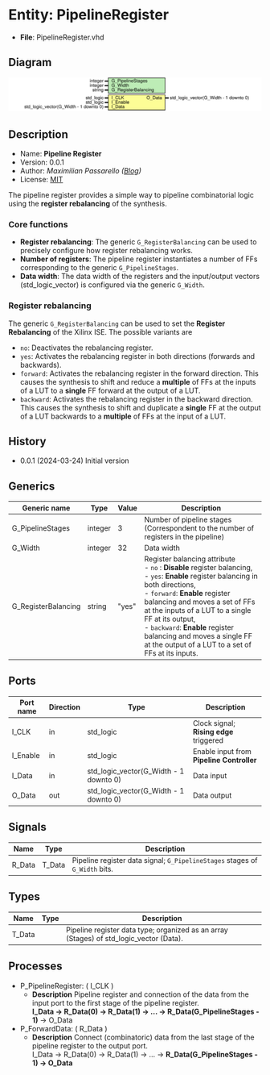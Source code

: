
# Entity: PipelineRegister 
- **File**: PipelineRegister.vhd

## Diagram
![Diagram](PipelineRegister.svg "Diagram")
## Description

- Name:     **Pipeline Register**
- Version:  0.0.1
- Author:   _Maximilian Passarello ([Blog](mpassarello.de))_
- License:  [MIT](LICENSE)

The pipeline register provides a simple way to pipeline combinatorial logic using the **register rebalancing** of the synthesis.

### Core functions

- **Register rebalancing**: The generic `G_RegisterBalancing` can be used
to precisely configure how register rebalancing works.
- **Number of registers**: The pipeline register instantiates a number of FFs corresponding
to the generic `G_PipelineStages`.
- **Data width**: The data width of the registers
and the input/output vectors (std_logic_vector) is configured via the generic `G_Width`.

### Register rebalancing

The generic `G_RegisterBalancing` can be used to set the **Register Rebalancing** of the Xilinx ISE.
The possible variants are
- `no`: Deactivates the rebalancing register.
- `yes`: Activates the rebalancing register in both directions (forwards and backwards).
- `forward`: Activates the rebalancing register in the forward direction.
This causes the synthesis to shift and reduce a **multiple** of FFs at the inputs of a LUT
to a **single** FF forward at the output of a LUT.
- `backward`: Activates the rebalancing register in the backward direction.
This causes the synthesis to shift and duplicate a **single** FF at the output of a LUT
backwards to a **multiple** of FFs at the input of a LUT.

## History
- 0.0.1 (2024-03-24) Initial version

## Generics

| Generic name        | Type    | Value | Description                                                                                                                                                                                                                                                                                                                                                                                                        |
| ------------------- | ------- | ----- | ------------------------------------------------------------------------------------------------------------------------------------------------------------------------------------------------------------------------------------------------------------------------------------------------------------------------------------------------------------------------------------------------------------------ |
| G_PipelineStages    | integer | 3     | Number of pipeline stages (Correspondent to the number of registers in the pipeline)                                                                                                                                                                                                                                                                                                                               |
| G_Width             | integer | 32    | Data width                                                                                                                                                                                                                                                                                                                                                                                                         |
| G_RegisterBalancing | string  | "yes" | Register balancing attribute<br>  - `no` : **Disable** register balancing, <br>  - `yes`: **Enable** register balancing in both directions, <br>  - `forward`: **Enable** register balancing       and moves a set of FFs at the inputs of a LUT to a single FF at its output, <br>  - `backward`: **Enable** register balancing       and moves a single FF at the output of a LUT to a set of FFs at its inputs. |

## Ports

| Port name | Direction | Type                                   | Description                               |
| --------- | --------- | -------------------------------------- | ----------------------------------------- |
| I_CLK     | in        | std_logic                              | Clock signal; **Rising edge** triggered   |
| I_Enable  | in        | std_logic                              | Enable input from **Pipeline Controller** |
| I_Data    | in        | std_logic_vector(G_Width - 1 downto 0) | Data input                                |
| O_Data    | out       | std_logic_vector(G_Width - 1 downto 0) | Data output                               |

## Signals

| Name   | Type   | Description                                                                 |
| ------ | ------ | --------------------------------------------------------------------------- |
| R_Data | T_Data | Pipeline register data signal; `G_PipelineStages` stages of `G_Width` bits. |

## Types

| Name   | Type | Description                                                                             |
| ------ | ---- | --------------------------------------------------------------------------------------- |
| T_Data |      | Pipeline register data type; organized as an array (Stages) of std_logic_vector (Data). |

## Processes
- P_PipelineRegister: ( I_CLK )
  - **Description**
  Pipeline register and connection of the data from the input port to the first stage of the pipeline register. <br> **I_Data -> R_Data(0) -> R_Data(1) -> ... -> R_Data(G_PipelineStages - 1)** -> O_Data
- P_ForwardData: ( R_Data )
  - **Description**
  Connect (combinatoric) data from the last stage of the pipeline register to the output port. <br> I_Data -> R_Data(0) -> R_Data(1) -> ... -> **R_Data(G_PipelineStages - 1) -> O_Data**
